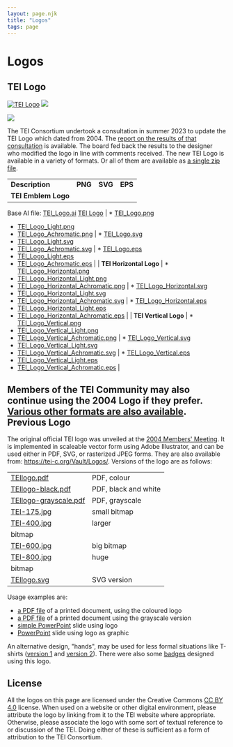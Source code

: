 ```yaml
---
layout: page.njk
title: "Logos"
tags: page
---
```

# Logos
TEI Logo
--------


[![TEI Logo](https://tei-c.org/wp-content/uploads/2023/08/TEI_Logo-150x150.png)](https://tei-c.org/wp-content/uploads/2023/08/TEI_Logo.png)
[![](https://tei-c.org/wp-content/uploads/2023/08/TEI_Logo_Horizontal-150x150.png)](https://tei-c.org/wp-content/uploads/2023/08/TEI_Logo_Horizontal.png)


[![](https://tei-c.org/wp-content/uploads/2023/08/TEI_Logo_Vertical-150x150.png)](https://tei-c.org/wp-content/uploads/2023/08/TEI_Logo_Vertical.png)
  
The TEI Consortium undertook a consultation in summer 2023 to update the TEI Logo which dated from 2004. The [report on the results of that consultation](https://tei-c.org/wp-content/uploads/2023/07/TEI_Logo_Consultation-%E2%80%93-Results.pdf) is available. The board fed back the results to the designer who modified the logo in line with comments received. The new TEI Logo is available in a variety of formats. Or all of them are available as [a single zip file](https://tei-c.org/Vault/Logo_2023/TEI_Logo_2023.zip).




|  |  |  |  |
| --- | --- | --- | --- |
| **Description** | **PNG** | **SVG** | **EPS** |
| **TEI Emblem Logo**
Base AI file: [TEI\_Logo.ai](https://tei-c.org/Vault/Logo_2023/website/TEI_Logo.ai)
[TEI Logo](https://tei-c.org/wp-content/uploads/2023/08/TEI_Logo.png) | * [TEI\_Logo.png](https://tei-c.org/Vault/Logo_2023/website/TEI_Logo.png)
* [TEI\_Logo\_Light.png](https://tei-c.org/Vault/Logo_2023/website/TEI_Logo_Light.png)
* [TEI\_Logo\_Achromatic.png](https://tei-c.org/Vault/Logo_2023/website/TEI_Logo_Achromatic.png)
 | * [TEI\_Logo.svg](https://tei-c.org/Vault/Logo_2023/website/TEI_Logo.svg)
* [TEI\_Logo\_Light.svg](https://tei-c.org/Vault/Logo_2023/website/TEI_Logo_Light.svg)
* [TEI\_Logo\_Achromatic.svg](https://tei-c.org/Vault/Logo_2023/website/TEI_Logo_Achromatic.svg)
 | * [TEI\_Logo.eps](https://tei-c.org/Vault/Logo_2023/website/TEI_Logo.eps)
* [TEI\_Logo\_Light.eps](https://tei-c.org/Vault/Logo_2023/website/TEI_Logo_Light.eps)
* [TEI\_Logo\_Achromatic.eps](https://tei-c.org/Vault/Logo_2023/website/TEI_Logo_Achromatic.eps)
 |
| **TEI Horizontal Logo**
 | * [TEI\_Logo\_Horizontal.png](https://tei-c.org/Vault/Logo_2023/website/TEI_Logo_Horizontal.png)
* [TEI\_Logo\_Horizontal\_Light.png](https://tei-c.org/Vault/Logo_2023/website/TEI_Logo_Horizontal_Light.png)
* [TEI\_Logo\_Horizontal\_Achromatic.png](https://tei-c.org/Vault/Logo_2023/website/TEI_Logo_Horizontal_Achromatic.png)
 | * [TEI\_Logo\_Horizontal.svg](https://tei-c.org/Vault/Logo_2023/website/TEI_Logo_Horizontal.svg)
* [TEI\_Logo\_Horizontal\_Light.svg](https://tei-c.org/Vault/Logo_2023/website/TEI_Logo_Horizontal_Light.svg)
* [TEI\_Logo\_Horizontal\_Achromatic.svg](https://tei-c.org/Vault/Logo_2023/website/TEI_Logo_Horizontal_Achromatic.svg)
 | * [TEI\_Logo\_Horizontal.eps](https://tei-c.org/Vault/Logo_2023/website/TEI_Logo_Horizontal.eps)
* [TEI\_Logo\_Horizontal\_Light.eps](https://tei-c.org/Vault/Logo_2023/website/TEI_Logo_Horizontal_Light.eps)
* [TEI\_Logo\_Horizontal\_Achromatic.eps](https://tei-c.org/Vault/Logo_2023/website/TEI_Logo_Horizontal_Achromatic.eps)
 |
| **TEI Vertical Logo**
 | * [TEI\_Logo\_Vertical.png](https://tei-c.org/Vault/Logo_2023/website/TEI_Logo_Vertical.png)
* [TEI\_Logo\_Vertical\_Light.png](https://tei-c.org/Vault/Logo_2023/website/TEI_Logo_Vertical_Light.png)
* [TEI\_Logo\_Vertical\_Achromatic.png](https://tei-c.org/Vault/Logo_2023/website/TEI_Logo_Vertical_Achromatic.png)
 | * [TEI\_Logo\_Vertical.svg](https://tei-c.org/Vault/Logo_2023/website/TEI_Logo_Vertical.svg)
* [TEI\_Logo\_Vertical\_Light.svg](https://tei-c.org/Vault/Logo_2023/website/TEI_Logo_Vertical_Light.svg)
* [TEI\_Logo\_Vertical\_Achromatic.svg](https://tei-c.org/Vault/Logo_2023/website/TEI_Logo_Vertical_Achromatic.svg)
 | * [TEI\_Logo\_Vertical.eps](https://tei-c.org/Vault/Logo_2023/website/TEI_Logo_Vertical.eps)
* [TEI\_Logo\_Vertical\_Light.eps](https://tei-c.org/Vault/Logo_2023/website/TEI_Logo_Vertical_Light.eps)
* [TEI\_Logo\_Vertical\_Achromatic.eps](https://tei-c.org/Vault/Logo_2023/website/TEI_Logo_Vertical_Achromatic.eps)
 |


Members of the TEI Community may also continue using the 2004 Logo if they prefer. [Various other formats are also available](https://tei-c.org/Vault/Logo_2023/).
Previous Logo
-------------


The original official TEI logo was unveiled at the [2004 Members' Meeting](../../Membership/Meetings/2004-Baltimore/mm30.xml). It is implemented in scaleable vector form using Adobe Illustrator, and can be used either in PDF, SVG, or rasterized JPEG forms. They are also available from: <https://tei-c.org/Vault/Logos/>.
Versions of the logo are as follows:




|  |  |
| --- | --- |
| [TEIlogo.pdf](/wp-content/uploads/2017/07/TEIlogo.pdf) | PDF, colour |
| [TEIlogo-black.pdf](/wp-content/uploads/2017/07/TEIlogo-black.pdf) | PDF, black and white |
| [TEIlogo-grayscale.pdf](/wp-content/uploads/2017/07/TEIlogo-grayscale.pdf) | PDF, grayscale |
| [TEI-175.jpg](/wp-content/uploads/2017/07/TEI-175.jpg) | small bitmap |
| [TEI-400.jpg](/wp-content/uploads/2017/07/TEI-400.jpg) | larger
bitmap |
| [TEI-600.jpg](/wp-content/uploads/2017/07/TEI-600.jpg) | big bitmap |
| [TEI-800.jpg](/wp-content/uploads/2017/07/TEI-800.jpg) | huge
bitmap |
| [TEIlogo.svg](/Vault/Logos/TEIlogo.svg) | SVG version |


Usage examples are:
* [a PDF file](/wp-content/uploads/2017/07/printedpage.pdf) of a printed document, using the coloured logo
* [a PDF file](/wp-content/uploads/2017/07/printedpage-gray.pdf) of a printed document using the grayscale version
* [simple PowerPoint](/wp-content/uploads/2017/07/simpleslide.ppt) slide using logo
* [PowerPoint](/Vault/Logos/pictureslide.ppt) slide using logo as graphic


An alternative design, "hands", may be used for less formal situations like T-shirts ([version 1](/wp-content/uploads/2017/07/handlogo.jpg) and [version 2](/wp-content/uploads/2017/07/handlogo2.jpg)).
There were also some [badges](https://tei-c.org/about/badges/) designed using this logo.


License
-------


All the logos on this page are licensed under the Creative Commons [CC BY 4.0](http://creativecommons.org/licenses/by/4.0/) license. When used on a website or other digital environment, please attribute the logo by linking from it to the TEI website where appropriate. Otherwise, please associate the logo with some sort of textual reference to or discussion of the TEI. Doing either of these is sufficient as a form of attribution to the TEI Consortium.
 



